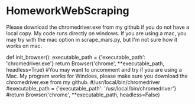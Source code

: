 # HomeworkWebScraping

Please download the chromedriver.exe from my github if you do not have a local copy.
My code runs directly on windows. If you are using a mac, you may try with the mac option in scrape_mars.py, but I'm not sure how it works on mac.

def init_browser():
    executable_path = {'executable_path': 'chromedriver.exe'}
    return Browser('chrome', **executable_path, headless=True)
    #You may want to uncomment and try if you are using a Mac. My program works for Windoes, please make sure you download the chromedriver.exe from my github.
    #/usr/local/bin/chromedriver
    #executable_path = {'executable_path': '/usr/local/bin/chromedriver'}
    #return Browser('chrome', **executable_path, headless=False)
